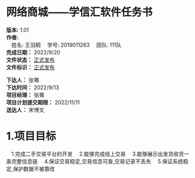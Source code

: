 # 网络商城——学信汇软件任务书 #
**版本:** 1.01  
**作者:**  
&emsp;姓名: 王羽桐 
&emsp;学号: 2019011263
&emsp;团队: 111队  
**完成日期：**  2022/9/20  
**文件状态：**  <u>正式发布</u>  
**文件标识：**  <u>正式发布</u>

**下达人：** 张骞  
**下达时间：** 2022/9/13  
**项目经理：** 张骞  
**项目计划提交期限：** 2022/11/11  
**送达人：** 宋博文

# 1.项目目标 #
&emsp;1.完成二手交易平台的开发
&emsp;2.能够完成线上交易
&emsp;3.能够展示出发货收货一条完整信息链
&emsp;4.保证交易稳定,交易信息可查,交易记录不丢失
&emsp;5.保证系统稳定,保护数据不被篡改

